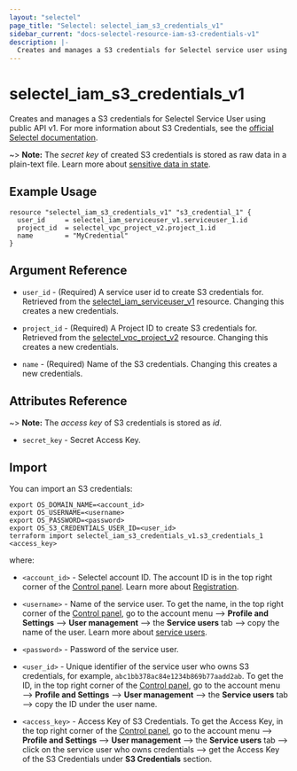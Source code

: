 ```yaml
---
layout: "selectel"
page_title: "Selectel: selectel_iam_s3_credentials_v1"
sidebar_current: "docs-selectel-resource-iam-s3-credentials-v1"
description: |-
  Creates and manages a S3 credentials for Selectel service user using public API v1.
---
```


# selectel\_iam\_s3_credentials\_v1

Creates and manages a S3 credentials for Selectel Service User using public API v1. For more information about S3 Credentials, see the [official Selectel documentation](https://docs.selectel.ru/cloud/object-storage/manage/manage-access/#issue-s3-key).

~> **Note:** The _secret key_ of created S3 credentials is stored as raw data in a plain-text file. Learn more about [sensitive data in state](https://developer.hashicorp.com/terraform/language/state/sensitive-data).

## Example Usage

```hcl
resource "selectel_iam_s3_credentials_v1" "s3_credential_1" {
  user_id     = selectel_iam_serviceuser_v1.serviceuser_1.id
  project_id  = selectel_vpc_project_v2.project_1.id
  name        = "MyCredential"
}
```

## Argument Reference

* `user_id` - (Required) A service user id to create S3 credentials for. Retrieved from the [selectel_iam_serviceuser_v1](https://registry.terraform.io/providers/selectel/selectel/latest/docs/resources/iam_serviceuser_v1) resource. Changing this creates a new credentials.

* `project_id` - (Required) A Project ID to create S3 credentials for. Retrieved from the [selectel_vpc_project_v2](https://registry.terraform.io/providers/selectel/selectel/latest/docs/resources/vpc_project_v2) resource. Changing this creates a new credentials.

* `name` - (Required) Name of the S3 credentials. Changing this creates a new credentials.

## Attributes Reference

~> **Note:** The _access key_ of S3 credentials is stored as _id_.

* `secret_key` - Secret Access Key.

## Import

You can import an S3 credentials:

```shell
export OS_DOMAIN_NAME=<account_id>
export OS_USERNAME=<username>
export OS_PASSWORD=<password>
export OS_S3_CREDENTIALS_USER_ID=<user_id>
terraform import selectel_iam_s3_credentials_v1.s3_credentials_1 <access_key>
```

where:

* `<account_id>` - Selectel account ID. The account ID is in the top right corner of the [Control panel](https://my.selectel.ru/). Learn more about [Registration](https://docs.selectel.ru/control-panel-actions/account/registration/).

* `<username>` - Name of the service user. To get the name, in the top right corner of the [Control panel](https://my.selectel.ru/profile/users_management/users?type=service), go to the account menu ⟶ **Profile and Settings** ⟶ **User management** ⟶ the **Service users** tab ⟶ copy the name of the user. Learn more about [service users](https://docs.selectel.ru/control-panel-actions/users-and-roles/user-types-and-roles/).

* `<password>` - Password of the service user.

* `<user_id>` - Unique identifier of the service user who owns S3 credentials, for example, `abc1bb378ac84e1234b869b77aadd2ab`. To get the ID, in the top right corner of the [Control panel](https://my.selectel.ru/), go to the account menu ⟶ **Profile and Settings** ⟶ **User management** ⟶ the **Service users** tab ⟶ copy the ID under the user name.

* `<access_key>` - Access Key of S3 Credentials. To get the Access Key, in the top right corner of the [Control panel](https://my.selectel.ru/), go to the account menu ⟶ **Profile and Settings** ⟶ **User management** ⟶ the **Service users** tab ⟶ click on the service user who owns credentials ⟶ get the Access Key of the S3 Credentials under **S3 Credentials** section.
